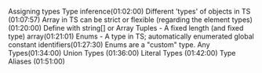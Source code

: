 Assigning types
Type inference(01:02:00)
Different 'types' of objects in TS (01:07:57)
Array in TS can be strict or flexible (regarding the element types) (01:20:00)
Define with string[] or Array<string>
Tuples - A fixed length (and fixed type) array(01:21:01)
Enums - A type in TS; automatically enumerated global constant identifiers(01:27:30)
Enums are a "custom" type.
Any Types(01:34:00)
Union Types (01:36:00)
Literal Types (01:42:00)
Type Aliases (01:51:00)
